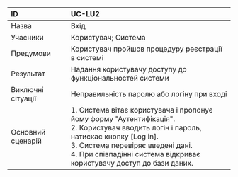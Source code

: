 | ID  | UC-LU2  |
|:---|:---|
|Назва   | Вхід |
|Учасники   |Користувач; Система   |
|Предумови   | Користувач пройшов процедуру реєстрації в системі|
|Результат|Надання користувачу доступу до функціональностей системи|
|Виключні сітуації|Неправильність паролю або логіну при вході|
|Основний сценарій|1. Система вітає користувача і пропонує йому форму "Аутентифікація".<br>2. Користувач вводить логін і пароль, натискає кнопку [Log in].<br>3. Система перевіряє введені дані.<br>4. При співпадінні система відкриває користувачу доступ до бази даних.|
